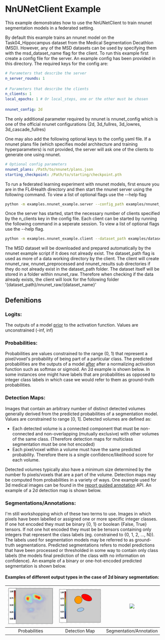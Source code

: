 # NnUNetClient Example

This example demonstrates how to use the NnUNetClient to train nnunet segmentation models in a federated setting.

By default this example trains an nnunet model on the Task04_Hippocampus dataset from the Medical Segmentation Decathlon (MSD). However, any of the MSD datasets can be used by specifying them with the msd_dataset_name flag for the client. To run this example first create a config file for the server. An example config has been provided in this directory. The required keys for the config are:

```yaml
# Parameters that describe the server
n_server_rounds: 1

# Parameters that describe the clients
n_clients: 1
local_epochs: 1 # Or local_steps, one or the other must be chosen

nnunet_config: 2d
```

The only additional parameter required by nnunet is nnunet_config which is one of the official nnunet configurations (2d, 3d_fullres, 3d_lowres, 3d_cascade_fullres)

One may also add the following optional keys to the config yaml file. If a nnunet plans file (which specifies model architecture and training hyperparameters) is not provided, the server will ask one of the clients to generate one using nnunet.

```yaml
# Optional config parameters
nnunet_plans: /Path/to/nnunet/plans.json
starting_checkpoint: /Path/to/starting/checkpoint.pth
```

To run a federated learning experiment with nnunet models, first ensure you are in the FL4Health directory and then start the nnunet server using the following command. To view a list of optional flags use the --help flag

```bash
python -m examples.nnunet_example.server --config_path examples/nnunet_example/config.yaml
```

Once the server has started, start the necessary number of clients specified by the n_clients key in the config file. Each client can be started by running the following command in a seperate session. To view a list of optional flags use the --help flag.

```bash
python -m examples.nnunet_example.client --dataset_path examples/datasets/nnunet
```

The MSD dataset will be downloaded and prepared automatically by the nnunet example script if it does not already exist. The dataset_path flag is used as more of a data working directory by the client. The client will create nnunet_raw, nnunet_preprocessed and nnunet_results sub directories if they do not already exist in the dataset_path folder. The dataset itself will be stored in a folder within nnunet_raw. Therefore when checking if the data already exists, the client will look for the following folder '{dataset_path}/nnunet_raw/{dataset_name}'

## Defenitions

### Logits:

The outputs of a model <ins>prior</ins> to the activation function. Values are unconstrained (-inf, inf)

### Probabilities:

Probabilities are values constrained to the range (0, 1) that represent a pixel/voxel's probability of being part of a particular class. The predicted probabilities are the outputs of a model <ins>after</ins> after a normalizing activation function such as softmax or sigmoid. An 2d example is shown below. In some instances one might have labels that are probabilities as opposed to integer class labels in which case we would refer to them as ground-truth probabilities.

### Detection Maps:

Images that contain an arbitrary number of distinct detected volumes generally derived from the predicted probabilities of a segmentation model. Values are constrained to range [0, 1]. Detected volumes are defined as:
- Each detected volume is a connected component that must be non-connected and non-overlapping (mutually exclusive) with other volumes of the same class. (Therefore detection maps for multiclass segmentation must be one hot encoded)
- Each pixel/voxel within a volume must have the same predicted probability. Therefore there is a single confidence/likelihood score for each volume.

Detected volumes typically also have a minimum size determined by the number fo pixels/voxels that are a part of the volume. Detection maps may be computed from probabilities in a variety of ways. One example used for 3d medical images can be found in the [report guided annotation](https://github.com/DIAGNijmegen/Report-Guided-Annotation) API. An example of a 2d detection map is shown below.

### Segmentations/Annotations:

I'm still workshopping which of these two terms to use. Images in which pixels have been labelled or assigned one or more specific integer classes. If one hot encoded they must be binary {0, 1} or boolean {False, True} tensors. If not one hot encoded they must be be tensors containing only integers that represent the class labels (eg. constrained to {0, 1, 2, ..., N}). The labels used for segmentation models may be referred to as ground-truth segmentations. Predicted segmentations refers to model predictions that have been processed or thresholded in some way to contain only class labels (the models final prediction of the class with no information on confidence). An example of a binary or one-hot-encoded predicted segmentation is shown below.

#### Examples of different output types in the case of 2d binary segmentation:


<img src="assets/probs.png" width="250"/> | <img src="assets/detmap.png" width="250"/>| <img src="assets/annotation.png" width="210"/>|
:----------------------------:|:------------------------------:|:----------------------------------:
Probabilities | Detection Map | Segmentation/Annotation |
